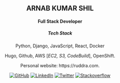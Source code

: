 <h2 align="center">ARNAB KUMAR SHIL</h2>
<h4 align="center">Full Stack Developer</h4>
<h5 align="center">Tech Stack</h5>
<p align="center">Python, Django, JavaScript, React, Docker</p>
<p align="center">Hugo, Github, AWS [<em>EC2, S3, CodeBuild</em>], OpenShift.</p>
<p align="center">Personal website: https://ruddra.com.</p>
<p align="center">
	<a href="https://github.com/ruddra"><img src="https://img.shields.io/github/followers/ruddra.svg?label=GitHub&style=social" alt="GitHub"></a>
	<a href="https://www.linkedin.com/in/ruddraarnab"><img src="https://img.shields.io/badge/LinkedIn--_.svg?style=social&logo=linkedin" alt="LinkedIn"></a>
	<a href="https://twitter.com/ruddraarnab"><img src="https://img.shields.io/twitter/follow/ruddra?label=Twitter&style=social" alt="Twitter"></a>
    <a href="https://stackoverflow.com/users/2696165/ruddra"><img src="https://img.shields.io/stackexchange/stackoverflow/r/2696165?label=stackoverflow&style=plastic" alt="Stackoverflow"></a>
</p>

